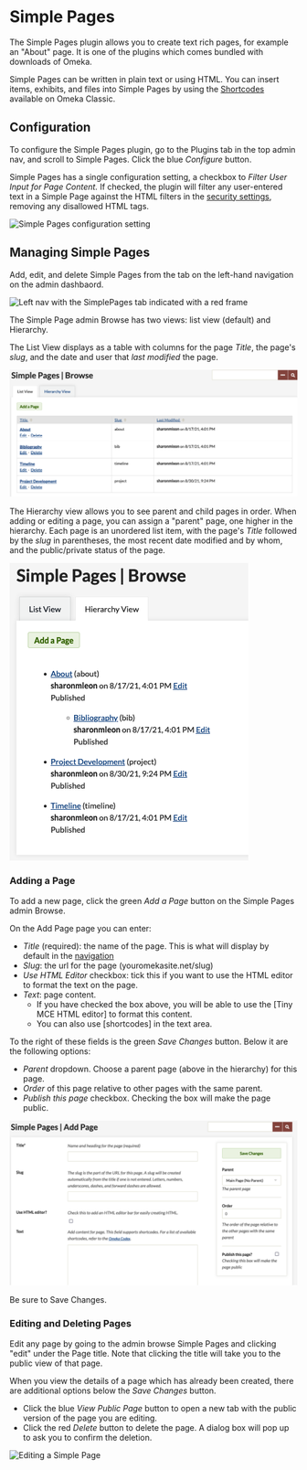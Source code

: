 # Simple Pages

The Simple Pages plugin allows you to create text rich pages, for example an "About" page. It is one of the plugins which comes bundled with downloads of Omeka.

Simple Pages can be written in plain text or using HTML. You can insert items, exhibits, and files into Simple Pages by using the [Shortcodes](../Content/Shortcodes.md) available on Omeka Classic. 

## Configuration

To configure the Simple Pages plugin, go to the Plugins tab in the top admin nav, and scroll to Simple Pages. Click the blue *Configure* button. 

Simple Pages has a single configuration setting, a checkbox to *Filter User Input for Page Content.* If checked, the plugin will filter any user-entered text in a Simple Page against the HTML filters in the [security settings](../Admin/Settings/Security_Settings.md), removing any disallowed HTML tags. 

![Simple Pages configuration setting](../doc_files/plugin_images/simplePagsConfig.png)

## Managing Simple Pages

Add, edit, and delete Simple Pages from the tab on the left-hand navigation on the admin dashbaord.

![Left nav with the SimplePages tab indicated with a red frame](../doc_files/plugin_images/simplePagesTab.png)

The Simple Page admin Browse has two views: list view (default) and Hierarchy. 

The List View displays as a table with columns for the page *Title*, the page's *slug*, and the date and user that *last modified* the page.

![List view of Simple Pages Browse](../doc_files/plugin_images/simplePagesBrL.png)

The Hierarchy view allows you to see parent and child pages in order. When adding or editing a page, you can assign a "parent" page, one higher in the hierarchy. Each page is an unordered list item, with the page's *Title* followed by the *slug* in parentheses, the most recent date modified and by whom, and the public/private status of the page.

![Hierarchical view of Simple Pages browse](../doc_files/plugin_images/simplePagesBrH.png)

### Adding a Page
To add a new page, click the green *Add a Page* button on the Simple Pages admin Browse. 

On the Add Page page you can enter:

- *Title* (required): the name of the page. This is what will display by default in the [navigation](../Admin/Appearance/Navigation.md)
- *Slug*: the url for the page (youromekasite.net/slug)
- *Use HTML Editor* checkbox: tick this if you want to use the HTML editor to format the text on the page.
- *Text*: page content. 
    - If you have checked the box above, you will be able to use the [Tiny MCE HTML editor] to format this content. 
    - You can also use [shortcodes] in the text area.

To the right of these fields is the green *Save Changes* button.  Below it are the following options:

- *Parent* dropdown. Choose a parent page (above in the hierarchy) for this page.
- *Order* of this page relative to other pages with the same parent.
- *Publish this page* checkbox. Checking the box will make the page public. 

![Add simple page](../doc_files/plugin_images/simplePagesAdd.png)

Be sure to Save Changes.

### Editing and Deleting Pages
Edit any page by going to the admin browse Simple Pages and clicking "edit" under the Page title. Note that clicking the title will take you to the public view of that page.

When you view the details of a page which has already been created, there are additional options below the *Save Changes* button. 

- Click the blue *View Public Page* button to open a new tab with the public version of the page you are editing. 
- Click the red *Delete* button to delete the page. A dialog box will pop up to ask you to confirm the deletion.

![Editing a Simple Page](../doc_files/plugin_images/simplePagesEdit.png)
